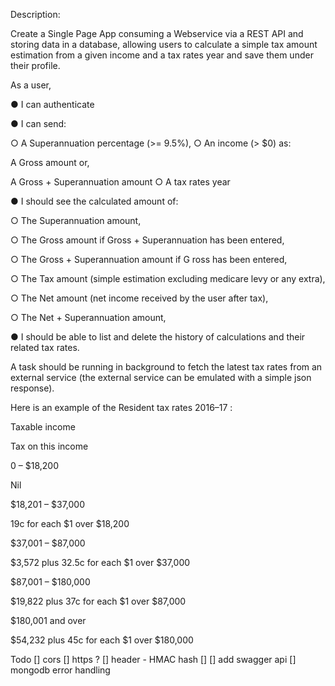 Description:

Create a Single Page App consuming a Webservice via a REST API and storing data in a database, allowing users to calculate a simple tax amount estimation from a given income and a tax rates year and save them under their profile.

As a user,

●  I can authenticate

●  I can send:

○ A Superannuation percentage (>= 9.5%), ○ An income (> $0) as:

A Gross amount or,

A Gross + Superannuation amount ○ A tax rates year

●  I should see the calculated amount of:

○  The Superannuation amount,

○  The Gross amount if Gross + Superannuation has been entered,

○  The Gross + Superannuation amount if G ross has been entered,

○  The Tax amount (simple estimation excluding medicare levy or any extra),

○  The Net amount (net income received by the user after tax),

○  The Net + Superannuation amount,

●  I should be able to list and delete the history of calculations and their related tax rates.

A task should be running in background to fetch the latest tax rates from an external service (the external service can be emulated with a simple json response).

Here is an example of the Resident tax rates 2016–17 :

Taxable income

Tax on this income

0 – $18,200

Nil

$18,201 – $37,000

19c for each $1 over $18,200

$37,001 – $87,000

$3,572 plus 32.5c for each $1 over $37,000

$87,001 – $180,000

$19,822 plus 37c for each $1 over $87,000

$180,001 and over

$54,232 plus 45c for each $1 over $180,000

Todo
[] cors
[] https ?
[] header - HMAC hash
[]
[] add swagger api
[] mongodb error handling
